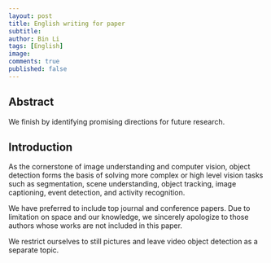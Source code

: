 ```yaml
---
layout: post
title: English writing for paper
subtitle:
author: Bin Li
tags: [English]
image: 
comments: true
published: false
---
```


## Abstract
We finish by identifying promising directions for future research.



## Introduction
As the cornerstone of image understanding and computer vision, object detection forms the basis of solving more complex or high level vision tasks such as segmentation, scene understanding, object tracking, image captioning, event detection, and activity recognition.

We have preferred to include top journal and conference papers. Due to limitation on space and our knowledge, we sincerely apologize to those authors whose works are not included in this paper.

We restrict ourselves to still pictures and leave video object detection as a separate topic.